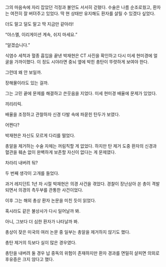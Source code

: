 그의 마음속에 자리 잡았던 걱정과 불안도 서서히 걷혔다. 수술은 나름 순조로웠고, 환자는 여전히 잘 버텨주고 있었다. 딱 현 상태만 유지해도 환자를 살릴 수 있겠다 싶었다.

더도 말고 덜도 말고 딱 지금만 같아라!

“야스멜, 이리게이션 계속, 쉬지 마세요.”

“알겠습니다.”

식염수 세척과 혈종 흡입을 끝낸 박재현은 CT 사진을 확인하고 다시 미세 현미경에 얼굴을 가까이했다. 이 정도 시야라면 중뇌 옆에 박힌 총탄이 뚜렷하게 보여야 한다.

그런데 왜 안 보일까.

장해물이라도 있는 걸까.

그는 고민 끝에 문제를 해결하고 쓴웃음을 지었다. 미세 현미경 배율에 문제가 있었다.

끼리리릭.

배율을 조정하고 관찰하자 신경 다발 속에 파묻힌 탄두가 보였다.

어쩐다?

박재현은 자신도 모르게 다리를 떨었다.

총알을 제거하는 수술 자체는 꺼림칙할 게 없었다. 하지만 탄 제거 도중 환자의 신경과 혈관을 훼손 없이 완벽하게 보존할 자신이 없다는 게 문제였다.

차라리 내버려 둬?

두 번째 생각이 고개를 들었다.

과거 레지던트 1년 차 시절 박재현은 의경 사건을 겪었다. 경찰이 장난삼아 쏜 총이 격발되면서 의경의 측두부를 관통한 사건이었다.

이후 그는 해외 총상 환자 논문을 미친 듯이 읽었다.

혹시라도 같은 불상사가 다시 일어날까 봐.

아니, 그보다 더 심한 환자가 나타날까 봐.

총상이 잦은 미국의 여러 논문 중 일부는 총알을 제거하지 않기도 했다.

총탄 제거의 득보다 실이 많은 경우였다.

총탄을 내버려 둘 경우 납 중독의 위험이 존재하지만 환자 경과를 면밀히 살피면 의외로 후유증은 크지 않다고 했다.